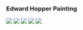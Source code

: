 <h3>Edward Hopper Painting</p>
<img src="https://user-images.githubusercontent.com/14042789/28837372-d4f09bb6-76ec-11e7-82ba-184b521a7397.jpg" />
<img src="https://user-images.githubusercontent.com/14042789/28837674-f3b7c44c-76ed-11e7-9578-3e408af30f40.jpg" />
<img src="https://user-images.githubusercontent.com/14042789/28837373-d4f24362-76ec-11e7-9adc-7b0566096d80.png" />
<img src="https://user-images.githubusercontent.com/14042789/28837374-d4f34d20-76ec-11e7-81ab-85e84e886871.jpg" />
<img src="https://user-images.githubusercontent.com/14042789/28837375-d4f53540-76ec-11e7-850b-4a1babb29453.jpg" />
